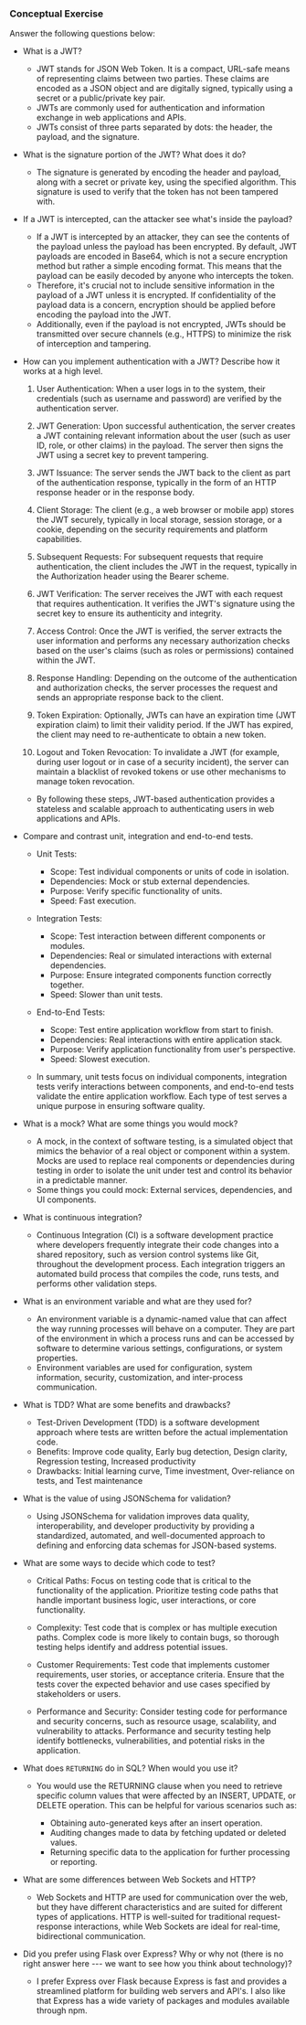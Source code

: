 ### Conceptual Exercise

Answer the following questions below:

- What is a JWT?
	- JWT stands for JSON Web Token. It is a compact, URL-safe means of representing claims between two parties. These claims are encoded as a JSON object and are digitally signed, typically using a secret or a public/private key pair. 
	- JWTs are commonly used for authentication and information exchange in web applications and APIs.
	- JWTs consist of three parts separated by dots: the header, the payload, and the signature. 

- What is the signature portion of the JWT?  What does it do?
	- The signature is generated by encoding the header and payload, along with a secret or private key, using the specified algorithm. This signature is used to verify that the token has not been tampered with.

- If a JWT is intercepted, can the attacker see what's inside the payload?
	- If a JWT is intercepted by an attacker, they can see the contents of the payload unless the payload has been encrypted. By default, JWT payloads are encoded in Base64, which is not a secure encryption method but rather a simple encoding format. This means that the payload can be easily decoded by anyone who intercepts the token.
	- Therefore, it's crucial not to include sensitive information in the payload of a JWT unless it is encrypted. If confidentiality of the payload data is a concern, encryption should be applied before encoding the payload into the JWT. 
	- Additionally, even if the payload is not encrypted, JWTs should be transmitted over secure channels (e.g., HTTPS) to minimize the risk of interception and tampering.

- How can you implement authentication with a JWT?  Describe how it works at a high level.

	1. User Authentication: When a user logs in to the system, their credentials (such as username and password) are verified by the authentication server.

	2. JWT Generation: Upon successful authentication, the server creates a JWT containing relevant information about the user (such as user ID, role, or other claims) in the payload. The server then signs the JWT using a secret key to prevent tampering.

	3. JWT Issuance: The server sends the JWT back to the client as part of the authentication response, typically in the form of an HTTP response header or in the response body.

	4. Client Storage: The client (e.g., a web browser or mobile app) stores the JWT securely, typically in local storage, session storage, or a cookie, depending on the security requirements and platform capabilities.

	5. Subsequent Requests: For subsequent requests that require authentication, the client includes the JWT in the request, typically in the Authorization header using the Bearer scheme.

	6. JWT Verification: The server receives the JWT with each request that requires authentication. It verifies the JWT's signature using the secret key to ensure its authenticity and integrity.

	7. Access Control: Once the JWT is verified, the server extracts the user information and performs any necessary authorization checks based on the user's claims (such as roles or permissions) contained within the JWT.

	8. Response Handling: Depending on the outcome of the authentication and authorization checks, the server processes the request and sends an appropriate response back to the client.

	9. Token Expiration: Optionally, JWTs can have an expiration time (JWT expiration claim) to limit their validity period. If the JWT has expired, the client may need to re-authenticate to obtain a new token.

	10. Logout and Token Revocation: To invalidate a JWT (for example, during user logout or in case of a security incident), the server can maintain a blacklist of revoked tokens or use other mechanisms to manage token revocation.

	- By following these steps, JWT-based authentication provides a stateless and scalable approach to authenticating users in web applications and APIs.

- Compare and contrast unit, integration and end-to-end tests.
	- Unit Tests:
		- Scope: Test individual components or units of code in isolation.
		- Dependencies: Mock or stub external dependencies.
		- Purpose: Verify specific functionality of units.
		- Speed: Fast execution.
		
	- Integration Tests:
		- Scope: Test interaction between different components or modules.
		- Dependencies: Real or simulated interactions with external dependencies.
		- Purpose: Ensure integrated components function correctly together.
		- Speed: Slower than unit tests.

	- End-to-End Tests:
		- Scope: Test entire application workflow from start to finish.
		- Dependencies: Real interactions with entire application stack.
		- Purpose: Verify application functionality from user's perspective.
		- Speed: Slowest execution.

	- In summary, unit tests focus on individual components, integration tests verify interactions between components, and end-to-end tests validate the entire application workflow. Each type of test serves a unique purpose in ensuring software quality.

- What is a mock? What are some things you would mock?
	- A mock, in the context of software testing, is a simulated object that mimics the behavior of a real object or component within a system. Mocks are used to replace real components or dependencies during testing in order to isolate the unit under test and control its behavior in a predictable manner.
	- Some things you could mock: External services, dependencies, and UI components.

- What is continuous integration?
	- Continuous Integration (CI) is a software development practice where developers frequently integrate their code changes into a shared repository, such as version control systems like Git, throughout the development process. Each integration triggers an automated build process that compiles the code, runs tests, and performs other validation steps.

- What is an environment variable and what are they used for?
	- An environment variable is a dynamic-named value that can affect the way running processes will behave on a computer. They are part of the environment in which a process runs and can be accessed by software to determine various settings, configurations, or system properties.
	- Environment variables are used for configuration, system information, security, customization, and inter-process communication. 

- What is TDD? What are some benefits and drawbacks?
	- Test-Driven Development (TDD) is a software development approach where tests are written before the actual implementation code.
	- Benefits: Improve code quality, Early bug detection, Design clarity, Regression testing, Increased productivity
	- Drawbacks: Initial learning curve, Time investment, Over-reliance on tests, and Test maintenance

- What is the value of using JSONSchema for validation?
	- Using JSONSchema for validation improves data quality, interoperability, and developer productivity by providing a standardized, automated, and well-documented approach to defining and enforcing data schemas for JSON-based systems.

- What are some ways to decide which code to test?
	- Critical Paths: Focus on testing code that is critical to the functionality of the application. Prioritize testing code paths that handle important business logic, user interactions, or core functionality.

	- Complexity: Test code that is complex or has multiple execution paths. Complex code is more likely to contain bugs, so thorough testing helps identify and address potential issues.

	- Customer Requirements: Test code that implements customer requirements, user stories, or acceptance criteria. Ensure that the tests cover the expected behavior and use cases specified by stakeholders or users.

	- Performance and Security: Consider testing code for performance and security concerns, such as resource usage, scalability, and vulnerability to attacks. Performance and security testing help identify bottlenecks, vulnerabilities, and potential risks in the application.

- What does `RETURNING` do in SQL? When would you use it?
	- You would use the RETURNING clause when you need to retrieve specific column values that were affected by an INSERT, UPDATE, or DELETE operation. This can be helpful for various scenarios such as:

		- Obtaining auto-generated keys after an insert operation.
		- Auditing changes made to data by fetching updated or deleted values.
		- Returning specific data to the application for further processing or reporting.

- What are some differences between Web Sockets and HTTP?
	- Web Sockets and HTTP are used for communication over the web, but they have different characteristics and are suited for different types of applications. HTTP is well-suited for traditional request-response interactions, while Web Sockets are ideal for real-time, bidirectional communication.

- Did you prefer using Flask over Express? Why or why not (there is no right
  answer here --- we want to see how you think about technology)?
	- I prefer Express over Flask because Express is fast and provides a streamlined platform for building web servers and API's. I also like that Express has a wide variety of packages and modules available through npm. 
